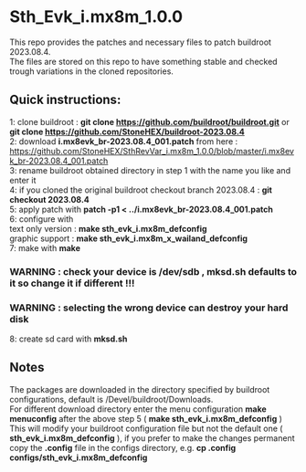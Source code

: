 # Sth_Evk_i.mx8m_1.0.0<br>
This repo provides the patches and necessary files to patch buildroot 2023.08.4.<br>
The files are stored on this repo to have something stable and checked trough variations in the cloned repositories.<br>

## Quick instructions:

1: clone buildroot : <b>git clone https://github.com/buildroot/buildroot.git</b> or <b>git clone https://github.com/StoneHEX/buildroot-2023.08.4</b><br>
2: download <b>i.mx8evk_br-2023.08.4_001.patch</b> from here :<br>
https://github.com/StoneHEX/SthRevVar_i.mx8m_1.0.0/blob/master/i.mx8evk_br-2023.08.4_001.patch<br>
3: rename buildroot obtained directory in step 1 with the name you like and enter it<br>
4: if you cloned the original buildroot checkout branch 2023.08.4 : <b>git checkout 2023.08.4</b><br>
5: apply patch with <b>patch -p1 < ../i.mx8evk_br-2023.08.4_001.patch</b><br>
6: configure with <br>text only version : <b>make sth_evk_i.mx8m_defconfig</b><br>graphic support : <b>make sth_evk_i.mx8m_x_wailand_defconfig</b><br>
7: make with <b>make</b><br>
### WARNING : check your device is /dev/sdb , mksd.sh defaults to it so change it if different !!!
### WARNING : selecting the wrong device can destroy your hard disk
8: create sd card with <b>mksd.sh</b><br>

## Notes
The packages are downloaded in the directory specified by buildroot configurations, default is /Devel/buildroot/Downloads.<br>
For different download directory enter the menu configuration <b>make menuconfig</b> after the above step 5 ( <b>make sth_evk_i.mx8m_defconfig</b> )<br>
This will modify your buildroot configuration file but not the default one ( <b>sth_evk_i.mx8m_defconfig</b> ), if you prefer to make the changes
 permanent copy the <b>.config</b> file in the configs directory, e.g. <b>cp .config configs/sth_evk_i.mx8m_defconfig</b>
